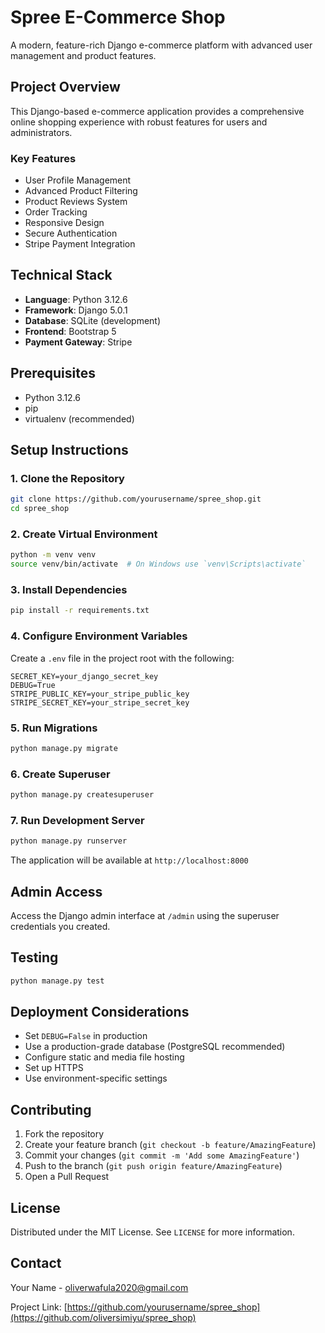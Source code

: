 # Spree E-Commerce Shop

A modern, feature-rich Django e-commerce platform with advanced user management and product features.

## Project Overview

This Django-based e-commerce application provides a comprehensive online shopping experience with robust features for users and administrators.

### Key Features

- User Profile Management
- Advanced Product Filtering
- Product Reviews System
- Order Tracking
- Responsive Design
- Secure Authentication
- Stripe Payment Integration

## Technical Stack

- **Language**: Python 3.12.6
- **Framework**: Django 5.0.1
- **Database**: SQLite (development)
- **Frontend**: Bootstrap 5
- **Payment Gateway**: Stripe

## Prerequisites

- Python 3.12.6
- pip
- virtualenv (recommended)

## Setup Instructions

### 1. Clone the Repository

```bash
git clone https://github.com/yourusername/spree_shop.git
cd spree_shop
```

### 2. Create Virtual Environment

```bash
python -m venv venv
source venv/bin/activate  # On Windows use `venv\Scripts\activate`
```

### 3. Install Dependencies

```bash
pip install -r requirements.txt
```

### 4. Configure Environment Variables

Create a `.env` file in the project root with the following:

```
SECRET_KEY=your_django_secret_key
DEBUG=True
STRIPE_PUBLIC_KEY=your_stripe_public_key
STRIPE_SECRET_KEY=your_stripe_secret_key
```

### 5. Run Migrations

```bash
python manage.py migrate
```

### 6. Create Superuser

```bash
python manage.py createsuperuser
```

### 7. Run Development Server

```bash
python manage.py runserver
```

The application will be available at `http://localhost:8000`

## Admin Access

Access the Django admin interface at `/admin` using the superuser credentials you created.

## Testing

```bash
python manage.py test
```

## Deployment Considerations

- Set `DEBUG=False` in production
- Use a production-grade database (PostgreSQL recommended)
- Configure static and media file hosting
- Set up HTTPS
- Use environment-specific settings

## Contributing

1. Fork the repository
2. Create your feature branch (`git checkout -b feature/AmazingFeature`)
3. Commit your changes (`git commit -m 'Add some AmazingFeature'`)
4. Push to the branch (`git push origin feature/AmazingFeature`)
5. Open a Pull Request

## License

Distributed under the MIT License. See `LICENSE` for more information.

## Contact

Your Name - oliverwafula2020@gmail.com

Project Link: [https://github.com/yourusername/spree_shop](https://github.com/oliversimiyu/spree_shop)
